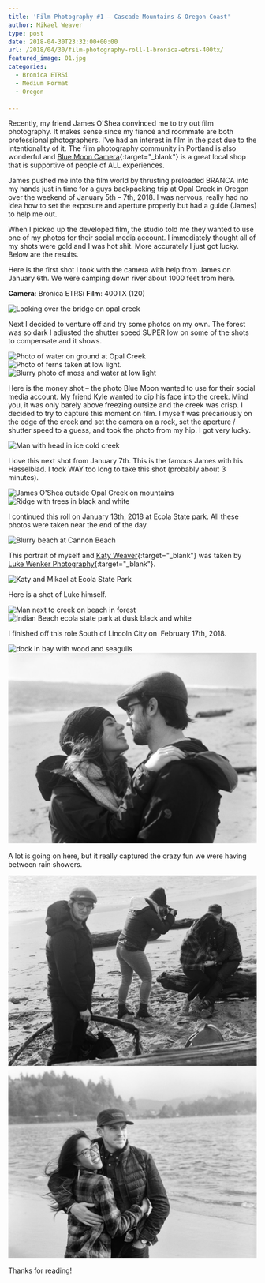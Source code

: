 ```yaml
---
title: 'Film Photography #1 – Cascade Mountains & Oregon Coast'
author: Mikael Weaver
type: post
date: 2018-04-30T23:32:00+00:00
url: /2018/04/30/film-photography-roll-1-bronica-etrsi-400tx/
featured_image: 01.jpg
categories:
  - Bronica ETRSi
  - Medium Format
  - Oregon

---
```

Recently, my friend James O'Shea convinced me to try out film photography. It makes sense since my fiancé and roommate are both professional photographers. I've had an interest in film in the past due to the intentionality of it. The film photography community in Portland is also wonderful and [Blue Moon Camera](https://www.bluemooncamera.com/){:target=\"_blank\"} is a great local shop that is supportive of people of ALL experiences.

James pushed me into the film world by thrusting preloaded BRANCA into my hands just in time for a guys backpacking trip at Opal Creek in Oregon over the weekend of January 5th – 7th, 2018. I was nervous, really had no idea how to set the exposure and aperture properly but had a guide (James) to help me out.

When I picked up the developed film, the studio told me they wanted to use one of my photos for their social media account. I immediately thought all of my shots were gold and I was hot shit. More accurately I just got lucky. Below are the results.

Here is the first shot I took with the camera with help from James on January 6th. We were camping down river about 1000 feet from here.

**Camera**: Bronica ETRSi
**Film**: 400TX (120)

![Looking over the bridge on opal creek](01.jpg)

Next I decided to venture off and try some photos on my own. The forest was so dark I adjusted the shutter speed SUPER low on some of the shots to compensate and it shows.

![Photo of water on ground at Opal Creek](02.jpg)
<br />
![Photo of ferns taken at low light.](03.jpg)
<br />
![Blurry photo of moss and water at low light](04.jpg)

Here is the money shot – the photo Blue Moon wanted to use for their social media account. My friend Kyle wanted to dip his face into the creek. Mind you, it was only barely above freezing outsize and the creek was crisp. I decided to try to capture this moment on film. I myself was precariously on the edge of the creek and set the camera on a rock, set the aperture / shutter speed to a guess, and took the photo from my hip. I got very lucky.

![Man with head in ice cold creek](05.jpg)

I love this next shot from January 7th. This is the famous James with his Hasselblad. I took WAY too long to take this shot (probably about 3 minutes).

![James O'Shea outside Opal Creek on mountains](06.jpg)
<br />
![Ridge with trees in black and white](07.jpg)

I continued this roll on January 13th, 2018 at Ecola State park. All these photos were taken near the end of the day.

![Blurry beach at Cannon Beach](08.jpg)

This portrait of myself and [Katy Weaver](https://www.katyweaver.com/){:target=\"_blank\"} was taken by [Luke Wenker Photography](http://www.lukewenkerphotography.com/){:target=\"_blank\"}.

![Katy and Mikael at Ecola State Park](09.jpg)

Here is a shot of Luke himself.

![Man next to creek on beach in forest](10.jpg)
<br />
![Indian Beach ecola state park at dusk black and white](11.jpg)

I finished off this role South of Lincoln City on  February 17th, 2018.

![dock in bay with wood and seagulls](12.jpg)
<br />
![lovers james and melissa at the beach in black and white](13.jpg)

A lot is going on here, but it really captured the crazy fun we were having between rain showers.

![people taking pictures and pointing](14.jpg)
<br />
![Man who is higher than he looks with unsuspecting fiancee](15.jpg)

Thanks for reading!

